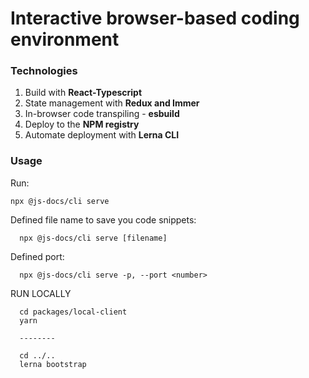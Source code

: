 # Interactive browser-based coding environment

### Technologies

1. Build with <b>React-Typescript</b>
2. State management with <b>Redux and Immer</b>
3. In-browser code transpiling - <b>esbuild</b>
4. Deploy to the <b>NPM registry</b>
5. Automate deployment with <b>Lerna CLI</b>

### Usage

Run:

```
npx @js-docs/cli serve
```

Defined file name to save you code snippets:

```
  npx @js-docs/cli serve [filename]
```

Defined port:

```
  npx @js-docs/cli serve -p, --port <number>
```

RUN LOCALLY

```
  cd packages/local-client
  yarn

  --------

  cd ../..
  lerna bootstrap
```
